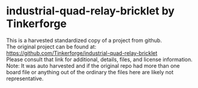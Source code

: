 
# industrial-quad-relay-bricklet by Tinkerforge  
This is a harvested standardized copy of a project from github.  
The original project can be found at:  
https://github.com/Tinkerforge/industrial-quad-relay-bricklet  
Please consult that link for additional, details, files, and license information.  
Note: It was auto harvested and if the original repo had more than one board file or anything out of the ordinary the files here are likely not representative.  
    